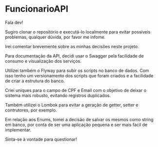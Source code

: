 # FuncionarioAPI

Fala dev!

Sugiro clonar o repositório e executá-lo localmente para evitar possíveis problemas, qualquer dúvida, por favor me infome.

Irei comentar brevemente sobre as minhas decisões neste projeto.

Para documentação da API, decidi usar o Swagger pela facilidade de consumo e visualização dos serviços.

Utilizei também o Flyway para subir os scripts no banco de dados. Com isso tenho um versionamento dos scripts que foram criados
e a facilidade de criar a estrutura do banco.

Criei uniques para o campo de CPF e Email com o objetivo de deixar o sistema mais robusto, evitando registros duplicados.

Também utilizei o Lombok para evitar a geração de getter, setter e contrutores, por exemplo.

Em relação aos Enums, tomei a decisão de salvar os mesmos como string em banco, por conta de ser uma aplicação pequena e ser mais facil de implementar.

Sinta-se à vontade para questionar!
